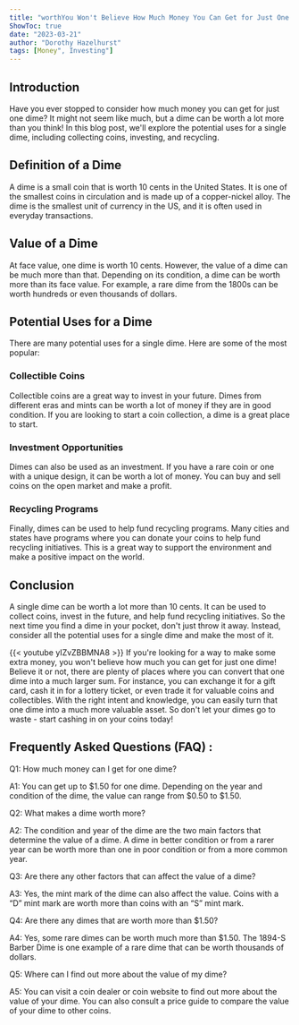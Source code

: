 ```yaml
---
title: "worthYou Won't Believe How Much Money You Can Get for Just One Dime!"
ShowToc: true 
date: "2023-03-21"
author: "Dorothy Hazelhurst" 
tags: [Money", Investing"]
---
```

## Introduction

Have you ever stopped to consider how much money you can get for just one dime? It might not seem like much, but a dime can be worth a lot more than you think! In this blog post, we'll explore the potential uses for a single dime, including collecting coins, investing, and recycling.

## Definition of a Dime

A dime is a small coin that is worth 10 cents in the United States. It is one of the smallest coins in circulation and is made up of a copper-nickel alloy. The dime is the smallest unit of currency in the US, and it is often used in everyday transactions.

## Value of a Dime

At face value, one dime is worth 10 cents. However, the value of a dime can be much more than that. Depending on its condition, a dime can be worth more than its face value. For example, a rare dime from the 1800s can be worth hundreds or even thousands of dollars.

## Potential Uses for a Dime

There are many potential uses for a single dime. Here are some of the most popular:

### Collectible Coins

Collectible coins are a great way to invest in your future. Dimes from different eras and mints can be worth a lot of money if they are in good condition. If you are looking to start a coin collection, a dime is a great place to start.

### Investment Opportunities

Dimes can also be used as an investment. If you have a rare coin or one with a unique design, it can be worth a lot of money. You can buy and sell coins on the open market and make a profit.

### Recycling Programs

Finally, dimes can be used to help fund recycling programs. Many cities and states have programs where you can donate your coins to help fund recycling initiatives. This is a great way to support the environment and make a positive impact on the world.

## Conclusion

A single dime can be worth a lot more than 10 cents. It can be used to collect coins, invest in the future, and help fund recycling initiatives. So the next time you find a dime in your pocket, don't just throw it away. Instead, consider all the potential uses for a single dime and make the most of it.

{{< youtube yIZvZBBMNA8 >}} 
If you're looking for a way to make some extra money, you won't believe how much you can get for just one dime! Believe it or not, there are plenty of places where you can convert that one dime into a much larger sum. For instance, you can exchange it for a gift card, cash it in for a lottery ticket, or even trade it for valuable coins and collectibles. With the right intent and knowledge, you can easily turn that one dime into a much more valuable asset. So don't let your dimes go to waste - start cashing in on your coins today!

## Frequently Asked Questions (FAQ) :
Q1: How much money can I get for one dime?

A1: You can get up to $1.50 for one dime. Depending on the year and condition of the dime, the value can range from $0.50 to $1.50.

Q2: What makes a dime worth more?

A2: The condition and year of the dime are the two main factors that determine the value of a dime. A dime in better condition or from a rarer year can be worth more than one in poor condition or from a more common year.

Q3: Are there any other factors that can affect the value of a dime?

A3: Yes, the mint mark of the dime can also affect the value. Coins with a “D” mint mark are worth more than coins with an “S” mint mark.

Q4: Are there any dimes that are worth more than $1.50?

A4: Yes, some rare dimes can be worth much more than $1.50. The 1894-S Barber Dime is one example of a rare dime that can be worth thousands of dollars.

Q5: Where can I find out more about the value of my dime?

A5: You can visit a coin dealer or coin website to find out more about the value of your dime. You can also consult a price guide to compare the value of your dime to other coins.





